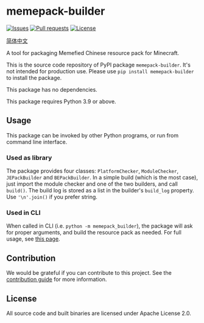 # memepack-builder

[![Issues](https://img.shields.io/github/issues/Teahouse-Studios/memepack-builder?logo=github&style=flat-square)](https://github.com/Teahouse-Studios/memepack-builder/issues)    [![Pull requests](https://img.shields.io/github/issues-pr/Teahouse-Studios/memepack-builder?logo=github&style=flat-square)](https://github.com/Teahouse-Studios/memepack-builder/pulls)    [![License](https://img.shields.io/static/v1?label=License&message=Apache-2.0&color=db2331&style=flat-square&logo=apache)](http://www.apache.org/licenses/LICENSE-2.0)

[简体中文](./doc/README.zh-hans.md)

A tool for packaging Memefied Chinese resource pack for Minecraft.

This is the source code repository of PyPI package `memepack-builder`. It's not intended for production use. Please use `pip install memepack-builder` to install the package.

This package has no dependencies.

This package requires Python 3.9 or above.

## Usage

This package can be invoked by other Python programs, or run from command line interface.

### Used as library

The package provides four classes: `PlatformChecker`, `ModuleChecker`, `JEPackBuilder` and `BEPackBuilder`. In a simple build (which is the most case), just import the module checker and one of the two builders, and call `build()`. The build log is stored as a list in the builder's `build_log` property. Use `'\n'.join()` if you prefer string.

### Used in CLI

When called in CLI (i.e. `python -m memepack_builder`), the package will ask for proper arguments, and build the resource pack as needed. For full usage, see [this page](./doc/CLI_Manual.md).

## Contribution

We would be grateful if you can contribute to this project. See the [contribution guide](./CONTRIBUTING.md) for more information.

## License

All source code and built binaries are licensed under Apache License 2.0.
